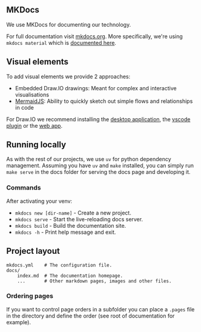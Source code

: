 ## MKDocs

We use MKDocs for documenting our technology.

For full documentation visit [mkdocs.org](https://www.mkdocs.org). More specifically, we're using `mkdocs material` which is [documented here](https://squidfunk.github.io/mkdocs-material/).

## Visual elements

To add visual elements we provide 2 approaches:

- Embedded Draw.IO drawings: Meant for complex and interactive visualisations
- [MermaidJS](https://mermaid.js.org/syntax): Ability to quickly sketch out simple flows and relationships in code

For Draw.IO we recommend installing the [desktop application](https://formulae.brew.sh/cask/drawio#default), the [vscode plugin](https://marketplace.visualstudio.com/items?itemName=hediet.vscode-drawio) or the [web app](https://app.diagrams.net/).


## Running locally

As with the rest of our projects, we use `uv` for python dependency management. Assuming you have `uv` and `make` installed, you can simply run `make serve` in the docs folder for serving the docs page and developing it.

### Commands

After activating your venv:

* `mkdocs new [dir-name]` - Create a new project.
* `mkdocs serve` - Start the live-reloading docs server.
* `mkdocs build` - Build the documentation site.
* `mkdocs -h` - Print help message and exit.

## Project layout

    mkdocs.yml    # The configuration file.
    docs/
        index.md  # The documentation homepage.
        ...       # Other markdown pages, images and other files.

### Ordering pages

If you want to control page orders in a subfolder you can place a `.pages` file in the directory and define the order (see root of documentation for example).